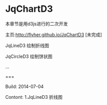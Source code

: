 JqChartD3
=========

本章节是用d3js进行的二次开发

主页:http://flyher.github.io/JqChartD3 [未完成]

JqLineD3 绘制折线图

JqCircleD3 绘制饼状图

...

===

Build: 2014-07-04

Contont: 1.JqLineD3 折线图